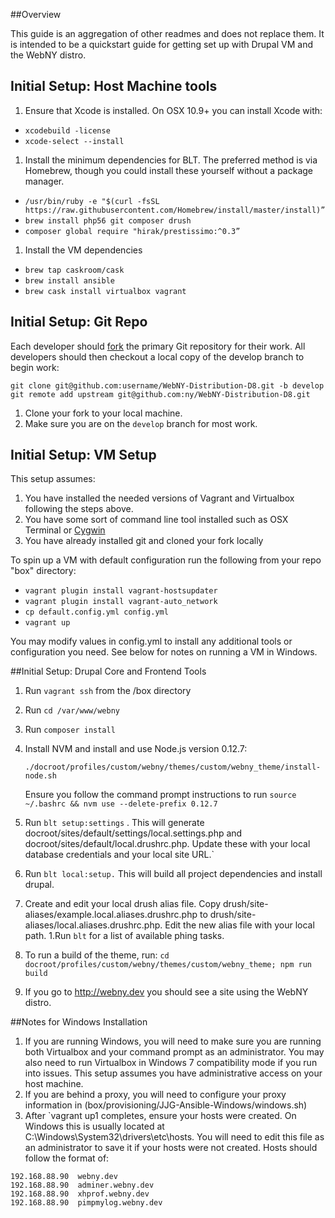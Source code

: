 ##Overview

This guide is an aggregation of other readmes and does not replace them. It is intended to be a quickstart guide
for getting set up with Drupal VM and the WebNY distro. 

## Initial Setup: Host Machine tools

1. Ensure that Xcode is installed. On OSX 10.9+ you can install Xcode with:

- `xcodebuild -license`
- `xcode-select --install`

1. Install the minimum dependencies for BLT. The preferred method is via Homebrew, though you could install these
 yourself without a package manager.
- `/usr/bin/ruby -e "$(curl -fsSL https://raw.githubusercontent.com/Homebrew/install/master/install)”`
- `brew install php56 git composer drush`
- `composer global require "hirak/prestissimo:^0.3”`

1. Install the VM dependencies
- `brew tap caskroom/cask`
- `brew install ansible`
- `brew cask install virtualbox vagrant`


## Initial Setup: Git Repo

Each developer should [fork](https://help.github.com/articles/fork-a-repo) the
primary Git repository for their work. All developers should then checkout a
local copy of the develop branch to begin work:

    git clone git@github.com:username/WebNY-Distribution-D8.git -b develop
    git remote add upstream git@github.com:ny/WebNY-Distribution-D8.git

1. Clone your fork to your local machine.
1. Make sure you are on the `develop` branch for most work.


## Initial Setup: VM Setup

This setup assumes:

1. You have installed the needed versions of Vagrant and Virtualbox following the steps above. 
1. You have some sort of command line tool installed such as OSX Terminal or [Cygwin](https://cygwin.com/install.html)
1. You have already installed git and cloned your fork locally

To spin up a VM with default configuration run the following from your repo "box" directory: 

- `vagrant plugin install vagrant-hostsupdater`
- `vagrant plugin install vagrant-auto_network`
- `cp default.config.yml config.yml`
- `vagrant up`

You may modify values in config.yml to install any additional tools or configuration you need. See below for notes on 
running a VM in Windows.

##Initial Setup: Drupal Core and Frontend Tools

1. Run `vagrant ssh` from the /box directory
1. Run `cd /var/www/webny`
1. Run `composer install`
1. Install NVM and install and use Node.js version 0.12.7: 

    ```
    ./docroot/profiles/custom/webny/themes/custom/webny_theme/install-node.sh
    ```
    
    Ensure you follow the command prompt instructions to run `source ~/.bashrc && nvm use --delete-prefix 0.12.7`
    
1. Run `blt setup:settings` . This will generate docroot/sites/default/settings/local.settings.php 
and docroot/sites/default/local.drushrc.php. Update these with your local database credentials and 
your local site URL.`
1. Run `blt local:setup.` This will build all project dependencies and install drupal.
1. Create and edit your local drush alias file. Copy drush/site-aliases/example.local.aliases.drushrc.php to 
drush/site-aliases/local.aliases.drushrc.php. Edit the new alias file with your local path.
1.Run `blt` for a list of available phing tasks.

1. To run a build of the theme, run: `cd docroot/profiles/custom/webny/themes/custom/webny_theme; npm run build`

1. If you go to  http://webny.dev you should see a site using the WebNY distro. 


##Notes for Windows Installation
      
1. If you are running Windows, you will need to make sure you are running both Virtualbox and your command prompt as
an administrator. You may also need to run Virtualbox in Windows 7 compatibility mode if you run into issues. This setup
assumes you have administrative access on your host machine. 
1. If you are behind a proxy, you will need to configure your proxy information in (box/provisioning/JJG-Ansible-Windows/windows.sh)
1. After `vagrant up1 completes, ensure your hosts were created. On Windows this is usually located at 
C:\Windows\System32\drivers\etc\hosts. 
  You will need to edit this file as an administrator to save it if your hosts were not created.
   Hosts should follow the format of:
  
  ```
  192.168.88.90  webny.dev 
  192.168.88.90  adminer.webny.dev 
  192.168.88.90  xhprof.webny.dev  
  192.168.88.90  pimpmylog.webny.dev  
  ```
